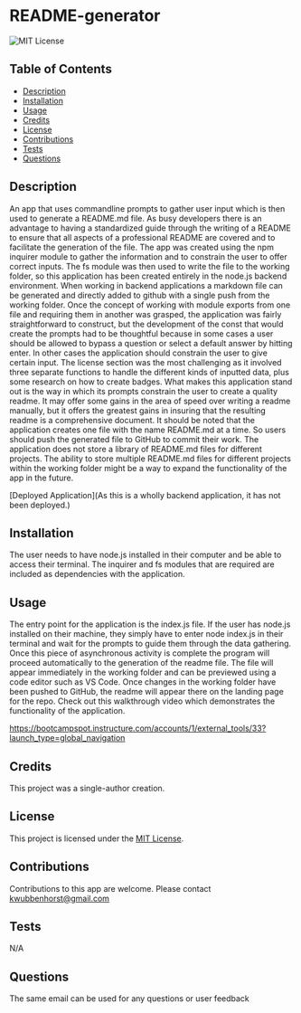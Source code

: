 # README-generator

![MIT License](https://img.shields.io/badge/MIT-License-blue)

## Table of Contents
- [Description](#description)
- [Installation](#installation)
- [Usage](#usage)
- [Credits](#credits)
- [License](#license)
- [Contributions](#contributions)
- [Tests](#tests)
- [Questions](#questions)

## Description
An app that uses commandline prompts to gather user input which is then used to generate a README.md file. As busy developers there is an advantage to having a standardized guide through the writing of a README to ensure that all aspects of a professional README are covered and to facilitate the generation of the file.  The app was created using the npm inquirer module to gather the information and to constrain the user to offer correct inputs. The fs module was then used to write the file to the working folder, so this application has been created entirely in the node.js backend environment. When working in backend applications a markdown file can be generated and directly added to github with a single push from the working folder. Once the concept of working with module exports from one file and requiring them in another was grasped, the application was fairly straightforward to construct, but the development of the const that would create the prompts had to be thoughtful because in some cases a user should be allowed to bypass a question or select a default answer by hitting enter. In other cases the application should constrain the user to give certain input. The license section was the most challenging as it involved three separate functions to handle the different kinds of inputted data, plus some research on how to create badges. What makes this application stand out is the way in which its prompts constrain the user to create a quality readme. It may offer some gains in the area of speed over writing a readme manually, but it offers the greatest gains in insuring that the resulting readme is a comprehensive document.  It should be noted that the application creates one file with the name README.md at a time. So users should push the generated file to GitHub to commit their work.  The application does not store a library of README.md files for different projects.  The ability to store multiple README.md files for different projects within the working folder might be a way to expand the functionality of the app in the future. 

[Deployed Application](As this is a wholly backend application, it has not been deployed.)

## Installation
The user needs to have node.js installed in their computer and be able to access their terminal. The inquirer and fs modules that are required are included as dependencies with the application.

## Usage
The entry point for the application is the index.js file. If the user has node.js installed on their machine, they simply have to enter node index.js in their terminal and wait for the prompts to guide them through the data gathering. Once this piece of asynchronous activity is complete the program will proceed automatically to the generation of the readme file. The file will appear immediately in the working folder and can be previewed using a code editor such as VS Code.  Once changes in the working folder have been pushed to GitHub, the readme will appear there on the landing page for the repo.  Check out this walkthrough video which demonstrates the functionality of the application.

https://bootcampspot.instructure.com/accounts/1/external_tools/33?launch_type=global_navigation

## Credits
This project was a single-author creation.


## License
This project is licensed under the [MIT License](./LICENSE-MIT).

## Contributions
Contributions to this app are welcome.  Please contact kwubbenhorst@gmail.com

## Tests
N/A

## Questions
The same email can be used for any questions or user feedback
